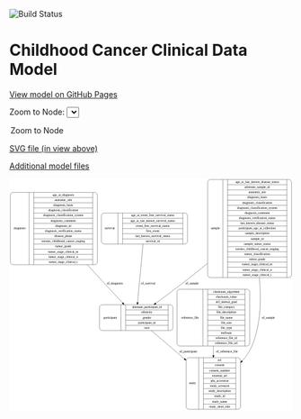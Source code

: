 <link rel='stylesheet' href="assets/style.css">
<link rel='stylesheet' href="https://unpkg.com/leaflet@1.5.1/dist/leaflet.css" integrity="sha512-xwE/Az9zrjBIphAcBb3F6JVqxf46+CDLwfLMHloNu6KEQCAWi6HcDUbeOfBIptF7tcCzusKFjFw2yuvEpDL9wQ==" crossorigin="">
<script type="text/javascript" src="https://code.jquery.com/jquery-3.2.1.min.js"></script>
<script type="text/javascript"  src="https://unpkg.com/leaflet@1.5.1/dist/leaflet.js"></script>
<script type="text/javascript" src="assets/actions.js"></script>

![Build Status](https://github.com/CBIIT/c3d-model/actions/workflows/model-test-and-deploy.yml/badge.svg)

# Childhood Cancer Clinical Data Model

[View model on GitHub Pages](https://cbiit.github.io/c3d-model/)


Zoom to Node: <select id="node_select">
  <option value="">Zoom to Node</option>
</select>
<div id="model"></div>

<p>
<a href="./model-desc/c3d-model.svg">SVG file (in view above)</a>
<p>
<a href="./model-desc">Additional model files</a>
<div id='graph' style='display:off;'>
<svg width="1265pt" height="1033pt"
 viewBox="0.00 0.00 1265.00 1033.00" xmlns="http://www.w3.org/2000/svg" xmlns:xlink="http://www.w3.org/1999/xlink">
<g id="graph0" class="graph" transform="scale(1 1) rotate(0) translate(4 1029)">
<title>Perl</title>
<polygon fill="#ffffff" stroke="transparent" points="-4,4 -4,-1029 1261,-1029 1261,4 -4,4"/>
<!-- diagnosis -->
<g id="node1" class="node">
<title>diagnosis</title>
<path fill="none" stroke="#000000" d="M12,-645C12,-645 377,-645 377,-645 383,-645 389,-651 389,-657 389,-657 389,-955 389,-955 389,-961 383,-967 377,-967 377,-967 12,-967 12,-967 6,-967 0,-961 0,-955 0,-955 0,-657 0,-657 0,-651 6,-645 12,-645"/>
<text text-anchor="middle" x="42" y="-802.3" font-family="Times,serif" font-size="14.00" fill="#000000">diagnosis</text>
<polyline fill="none" stroke="#000000" points="84,-645 84,-967 "/>
<text text-anchor="middle" x="94.5" y="-802.3" font-family="Times,serif" font-size="14.00" fill="#000000"> </text>
<polyline fill="none" stroke="#000000" points="105,-645 105,-967 "/>
<text text-anchor="middle" x="236.5" y="-951.8" font-family="Times,serif" font-size="14.00" fill="#000000">age_at_diagnosis</text>
<polyline fill="none" stroke="#000000" points="105,-944 368,-944 "/>
<text text-anchor="middle" x="236.5" y="-928.8" font-family="Times,serif" font-size="14.00" fill="#000000">anatomic_site</text>
<polyline fill="none" stroke="#000000" points="105,-921 368,-921 "/>
<text text-anchor="middle" x="236.5" y="-905.8" font-family="Times,serif" font-size="14.00" fill="#000000">diagnosis_basis</text>
<polyline fill="none" stroke="#000000" points="105,-898 368,-898 "/>
<text text-anchor="middle" x="236.5" y="-882.8" font-family="Times,serif" font-size="14.00" fill="#000000">diagnosis_classification</text>
<polyline fill="none" stroke="#000000" points="105,-875 368,-875 "/>
<text text-anchor="middle" x="236.5" y="-859.8" font-family="Times,serif" font-size="14.00" fill="#000000">diagnosis_classification_system</text>
<polyline fill="none" stroke="#000000" points="105,-852 368,-852 "/>
<text text-anchor="middle" x="236.5" y="-836.8" font-family="Times,serif" font-size="14.00" fill="#000000">diagnosis_comment</text>
<polyline fill="none" stroke="#000000" points="105,-829 368,-829 "/>
<text text-anchor="middle" x="236.5" y="-813.8" font-family="Times,serif" font-size="14.00" fill="#000000">diagnosis_id</text>
<polyline fill="none" stroke="#000000" points="105,-806 368,-806 "/>
<text text-anchor="middle" x="236.5" y="-790.8" font-family="Times,serif" font-size="14.00" fill="#000000">diagnosis_verification_status</text>
<polyline fill="none" stroke="#000000" points="105,-783 368,-783 "/>
<text text-anchor="middle" x="236.5" y="-767.8" font-family="Times,serif" font-size="14.00" fill="#000000">disease_phase</text>
<polyline fill="none" stroke="#000000" points="105,-760 368,-760 "/>
<text text-anchor="middle" x="236.5" y="-744.8" font-family="Times,serif" font-size="14.00" fill="#000000">toronto_childhood_cancer_staging</text>
<polyline fill="none" stroke="#000000" points="105,-737 368,-737 "/>
<text text-anchor="middle" x="236.5" y="-721.8" font-family="Times,serif" font-size="14.00" fill="#000000">tumor_grade</text>
<polyline fill="none" stroke="#000000" points="105,-714 368,-714 "/>
<text text-anchor="middle" x="236.5" y="-698.8" font-family="Times,serif" font-size="14.00" fill="#000000">tumor_stage_clinical_m</text>
<polyline fill="none" stroke="#000000" points="105,-691 368,-691 "/>
<text text-anchor="middle" x="236.5" y="-675.8" font-family="Times,serif" font-size="14.00" fill="#000000">tumor_stage_clinical_n</text>
<polyline fill="none" stroke="#000000" points="105,-668 368,-668 "/>
<text text-anchor="middle" x="236.5" y="-652.8" font-family="Times,serif" font-size="14.00" fill="#000000">tumor_stage_clinical_t</text>
<polyline fill="none" stroke="#000000" points="368,-645 368,-967 "/>
<text text-anchor="middle" x="378.5" y="-802.3" font-family="Times,serif" font-size="14.00" fill="#000000"> </text>
</g>
<!-- participant -->
<g id="node3" class="node">
<title>participant</title>
<path fill="none" stroke="#000000" d="M410.5,-351.5C410.5,-351.5 714.5,-351.5 714.5,-351.5 720.5,-351.5 726.5,-357.5 726.5,-363.5 726.5,-363.5 726.5,-454.5 726.5,-454.5 726.5,-460.5 720.5,-466.5 714.5,-466.5 714.5,-466.5 410.5,-466.5 410.5,-466.5 404.5,-466.5 398.5,-460.5 398.5,-454.5 398.5,-454.5 398.5,-363.5 398.5,-363.5 398.5,-357.5 404.5,-351.5 410.5,-351.5"/>
<text text-anchor="middle" x="446.5" y="-405.3" font-family="Times,serif" font-size="14.00" fill="#000000">participant</text>
<polyline fill="none" stroke="#000000" points="494.5,-351.5 494.5,-466.5 "/>
<text text-anchor="middle" x="505" y="-405.3" font-family="Times,serif" font-size="14.00" fill="#000000"> </text>
<polyline fill="none" stroke="#000000" points="515.5,-351.5 515.5,-466.5 "/>
<text text-anchor="middle" x="610.5" y="-451.3" font-family="Times,serif" font-size="14.00" fill="#000000">alternate_participant_id</text>
<polyline fill="none" stroke="#000000" points="515.5,-443.5 705.5,-443.5 "/>
<text text-anchor="middle" x="610.5" y="-428.3" font-family="Times,serif" font-size="14.00" fill="#000000">ethnicity</text>
<polyline fill="none" stroke="#000000" points="515.5,-420.5 705.5,-420.5 "/>
<text text-anchor="middle" x="610.5" y="-405.3" font-family="Times,serif" font-size="14.00" fill="#000000">gender</text>
<polyline fill="none" stroke="#000000" points="515.5,-397.5 705.5,-397.5 "/>
<text text-anchor="middle" x="610.5" y="-382.3" font-family="Times,serif" font-size="14.00" fill="#000000">participant_id</text>
<polyline fill="none" stroke="#000000" points="515.5,-374.5 705.5,-374.5 "/>
<text text-anchor="middle" x="610.5" y="-359.3" font-family="Times,serif" font-size="14.00" fill="#000000">race</text>
<polyline fill="none" stroke="#000000" points="705.5,-351.5 705.5,-466.5 "/>
<text text-anchor="middle" x="716" y="-405.3" font-family="Times,serif" font-size="14.00" fill="#000000"> </text>
</g>
<!-- diagnosis&#45;&gt;participant -->
<g id="edge2" class="edge">
<title>diagnosis&#45;&gt;participant</title>
<path fill="none" stroke="#000000" d="M343.9144,-644.8111C399.178,-585.1925 458.7595,-520.9157 501.7378,-474.5505"/>
<polygon fill="#000000" stroke="#000000" points="504.5264,-476.6907 508.7577,-466.9774 499.3927,-471.932 504.5264,-476.6907"/>
<text text-anchor="middle" x="467" y="-557.8" font-family="Times,serif" font-size="14.00" fill="#000000">of_diagnosis</text>
</g>
<!-- reference_file -->
<g id="node2" class="node">
<title>reference_file</title>
<path fill="none" stroke="#000000" d="M757,-282.5C757,-282.5 1058,-282.5 1058,-282.5 1064,-282.5 1070,-288.5 1070,-294.5 1070,-294.5 1070,-523.5 1070,-523.5 1070,-529.5 1064,-535.5 1058,-535.5 1058,-535.5 757,-535.5 757,-535.5 751,-535.5 745,-529.5 745,-523.5 745,-523.5 745,-294.5 745,-294.5 745,-288.5 751,-282.5 757,-282.5"/>
<text text-anchor="middle" x="803" y="-405.3" font-family="Times,serif" font-size="14.00" fill="#000000">reference_file</text>
<polyline fill="none" stroke="#000000" points="861,-282.5 861,-535.5 "/>
<text text-anchor="middle" x="871.5" y="-405.3" font-family="Times,serif" font-size="14.00" fill="#000000"> </text>
<polyline fill="none" stroke="#000000" points="882,-282.5 882,-535.5 "/>
<text text-anchor="middle" x="965.5" y="-520.3" font-family="Times,serif" font-size="14.00" fill="#000000">checksum_algorithm</text>
<polyline fill="none" stroke="#000000" points="882,-512.5 1049,-512.5 "/>
<text text-anchor="middle" x="965.5" y="-497.3" font-family="Times,serif" font-size="14.00" fill="#000000">checksum_value</text>
<polyline fill="none" stroke="#000000" points="882,-489.5 1049,-489.5 "/>
<text text-anchor="middle" x="965.5" y="-474.3" font-family="Times,serif" font-size="14.00" fill="#000000">dcf_indexd_guid</text>
<polyline fill="none" stroke="#000000" points="882,-466.5 1049,-466.5 "/>
<text text-anchor="middle" x="965.5" y="-451.3" font-family="Times,serif" font-size="14.00" fill="#000000">file_category</text>
<polyline fill="none" stroke="#000000" points="882,-443.5 1049,-443.5 "/>
<text text-anchor="middle" x="965.5" y="-428.3" font-family="Times,serif" font-size="14.00" fill="#000000">file_description</text>
<polyline fill="none" stroke="#000000" points="882,-420.5 1049,-420.5 "/>
<text text-anchor="middle" x="965.5" y="-405.3" font-family="Times,serif" font-size="14.00" fill="#000000">file_name</text>
<polyline fill="none" stroke="#000000" points="882,-397.5 1049,-397.5 "/>
<text text-anchor="middle" x="965.5" y="-382.3" font-family="Times,serif" font-size="14.00" fill="#000000">file_size</text>
<polyline fill="none" stroke="#000000" points="882,-374.5 1049,-374.5 "/>
<text text-anchor="middle" x="965.5" y="-359.3" font-family="Times,serif" font-size="14.00" fill="#000000">file_type</text>
<polyline fill="none" stroke="#000000" points="882,-351.5 1049,-351.5 "/>
<text text-anchor="middle" x="965.5" y="-336.3" font-family="Times,serif" font-size="14.00" fill="#000000">md5sum</text>
<polyline fill="none" stroke="#000000" points="882,-328.5 1049,-328.5 "/>
<text text-anchor="middle" x="965.5" y="-313.3" font-family="Times,serif" font-size="14.00" fill="#000000">reference_file_id</text>
<polyline fill="none" stroke="#000000" points="882,-305.5 1049,-305.5 "/>
<text text-anchor="middle" x="965.5" y="-290.3" font-family="Times,serif" font-size="14.00" fill="#000000">reference_file_url</text>
<polyline fill="none" stroke="#000000" points="1049,-282.5 1049,-535.5 "/>
<text text-anchor="middle" x="1059.5" y="-405.3" font-family="Times,serif" font-size="14.00" fill="#000000"> </text>
</g>
<!-- study -->
<g id="node5" class="node">
<title>study</title>
<path fill="none" stroke="#000000" d="M798,-.5C798,-.5 1017,-.5 1017,-.5 1023,-.5 1029,-6.5 1029,-12.5 1029,-12.5 1029,-218.5 1029,-218.5 1029,-224.5 1023,-230.5 1017,-230.5 1017,-230.5 798,-230.5 798,-230.5 792,-230.5 786,-224.5 786,-218.5 786,-218.5 786,-12.5 786,-12.5 786,-6.5 792,-.5 798,-.5"/>
<text text-anchor="middle" x="814" y="-111.8" font-family="Times,serif" font-size="14.00" fill="#000000">study</text>
<polyline fill="none" stroke="#000000" points="842,-.5 842,-230.5 "/>
<text text-anchor="middle" x="852.5" y="-111.8" font-family="Times,serif" font-size="14.00" fill="#000000"> </text>
<polyline fill="none" stroke="#000000" points="863,-.5 863,-230.5 "/>
<text text-anchor="middle" x="935.5" y="-215.3" font-family="Times,serif" font-size="14.00" fill="#000000">acl</text>
<polyline fill="none" stroke="#000000" points="863,-207.5 1008,-207.5 "/>
<text text-anchor="middle" x="935.5" y="-192.3" font-family="Times,serif" font-size="14.00" fill="#000000">consent</text>
<polyline fill="none" stroke="#000000" points="863,-184.5 1008,-184.5 "/>
<text text-anchor="middle" x="935.5" y="-169.3" font-family="Times,serif" font-size="14.00" fill="#000000">consent_number</text>
<polyline fill="none" stroke="#000000" points="863,-161.5 1008,-161.5 "/>
<text text-anchor="middle" x="935.5" y="-146.3" font-family="Times,serif" font-size="14.00" fill="#000000">external_url</text>
<polyline fill="none" stroke="#000000" points="863,-138.5 1008,-138.5 "/>
<text text-anchor="middle" x="935.5" y="-123.3" font-family="Times,serif" font-size="14.00" fill="#000000">phs_accession</text>
<polyline fill="none" stroke="#000000" points="863,-115.5 1008,-115.5 "/>
<text text-anchor="middle" x="935.5" y="-100.3" font-family="Times,serif" font-size="14.00" fill="#000000">study_acronym</text>
<polyline fill="none" stroke="#000000" points="863,-92.5 1008,-92.5 "/>
<text text-anchor="middle" x="935.5" y="-77.3" font-family="Times,serif" font-size="14.00" fill="#000000">study_description</text>
<polyline fill="none" stroke="#000000" points="863,-69.5 1008,-69.5 "/>
<text text-anchor="middle" x="935.5" y="-54.3" font-family="Times,serif" font-size="14.00" fill="#000000">study_id</text>
<polyline fill="none" stroke="#000000" points="863,-46.5 1008,-46.5 "/>
<text text-anchor="middle" x="935.5" y="-31.3" font-family="Times,serif" font-size="14.00" fill="#000000">study_name</text>
<polyline fill="none" stroke="#000000" points="863,-23.5 1008,-23.5 "/>
<text text-anchor="middle" x="935.5" y="-8.3" font-family="Times,serif" font-size="14.00" fill="#000000">study_short_title</text>
<polyline fill="none" stroke="#000000" points="1008,-.5 1008,-230.5 "/>
<text text-anchor="middle" x="1018.5" y="-111.8" font-family="Times,serif" font-size="14.00" fill="#000000"> </text>
</g>
<!-- reference_file&#45;&gt;study -->
<g id="edge4" class="edge">
<title>reference_file&#45;&gt;study</title>
<path fill="none" stroke="#000000" d="M907.5,-282.4C907.5,-268.5422 907.5,-254.44 907.5,-240.6005"/>
<polygon fill="#000000" stroke="#000000" points="911.0001,-240.5768 907.5,-230.5768 904.0001,-240.5769 911.0001,-240.5768"/>
<text text-anchor="middle" x="968" y="-252.8" font-family="Times,serif" font-size="14.00" fill="#000000">of_reference_file</text>
</g>
<!-- participant&#45;&gt;study -->
<g id="edge1" class="edge">
<title>participant&#45;&gt;study</title>
<path fill="none" stroke="#000000" d="M630.2493,-351.364C672.3399,-315.5565 727.8218,-268.3567 778.0883,-225.5937"/>
<polygon fill="#000000" stroke="#000000" points="780.437,-228.1908 785.7858,-219.0453 775.9012,-222.8591 780.437,-228.1908"/>
<text text-anchor="middle" x="795" y="-252.8" font-family="Times,serif" font-size="14.00" fill="#000000">of_participant</text>
</g>
<!-- survival -->
<g id="node4" class="node">
<title>survival</title>
<path fill="none" stroke="#000000" d="M419,-737C419,-737 780,-737 780,-737 786,-737 792,-743 792,-749 792,-749 792,-863 792,-863 792,-869 786,-875 780,-875 780,-875 419,-875 419,-875 413,-875 407,-869 407,-863 407,-863 407,-749 407,-749 407,-743 413,-737 419,-737"/>
<text text-anchor="middle" x="444" y="-802.3" font-family="Times,serif" font-size="14.00" fill="#000000">survival</text>
<polyline fill="none" stroke="#000000" points="481,-737 481,-875 "/>
<text text-anchor="middle" x="491.5" y="-802.3" font-family="Times,serif" font-size="14.00" fill="#000000"> </text>
<polyline fill="none" stroke="#000000" points="502,-737 502,-875 "/>
<text text-anchor="middle" x="636.5" y="-859.8" font-family="Times,serif" font-size="14.00" fill="#000000">age_at_event_free_survival_status</text>
<polyline fill="none" stroke="#000000" points="502,-852 771,-852 "/>
<text text-anchor="middle" x="636.5" y="-836.8" font-family="Times,serif" font-size="14.00" fill="#000000">age_at_last_known_survival_status</text>
<polyline fill="none" stroke="#000000" points="502,-829 771,-829 "/>
<text text-anchor="middle" x="636.5" y="-813.8" font-family="Times,serif" font-size="14.00" fill="#000000">event_free_survival_status</text>
<polyline fill="none" stroke="#000000" points="502,-806 771,-806 "/>
<text text-anchor="middle" x="636.5" y="-790.8" font-family="Times,serif" font-size="14.00" fill="#000000">first_event</text>
<polyline fill="none" stroke="#000000" points="502,-783 771,-783 "/>
<text text-anchor="middle" x="636.5" y="-767.8" font-family="Times,serif" font-size="14.00" fill="#000000">last_known_survival_status</text>
<polyline fill="none" stroke="#000000" points="502,-760 771,-760 "/>
<text text-anchor="middle" x="636.5" y="-744.8" font-family="Times,serif" font-size="14.00" fill="#000000">survival_id</text>
<polyline fill="none" stroke="#000000" points="771,-737 771,-875 "/>
<text text-anchor="middle" x="781.5" y="-802.3" font-family="Times,serif" font-size="14.00" fill="#000000"> </text>
</g>
<!-- survival&#45;&gt;participant -->
<g id="edge3" class="edge">
<title>survival&#45;&gt;participant</title>
<path fill="none" stroke="#000000" d="M593.0551,-736.8479C586.2567,-663.9031 575.6114,-549.6815 568.8493,-477.1265"/>
<polygon fill="#000000" stroke="#000000" points="572.2937,-476.3659 567.8807,-466.7338 565.3239,-477.0155 572.2937,-476.3659"/>
<text text-anchor="middle" x="616" y="-557.8" font-family="Times,serif" font-size="14.00" fill="#000000">of_survival</text>
</g>
<!-- sample -->
<g id="node6" class="node">
<title>sample</title>
<path fill="none" stroke="#000000" d="M894,-587.5C894,-587.5 1245,-587.5 1245,-587.5 1251,-587.5 1257,-593.5 1257,-599.5 1257,-599.5 1257,-1012.5 1257,-1012.5 1257,-1018.5 1251,-1024.5 1245,-1024.5 1245,-1024.5 894,-1024.5 894,-1024.5 888,-1024.5 882,-1018.5 882,-1012.5 882,-1012.5 882,-599.5 882,-599.5 882,-593.5 888,-587.5 894,-587.5"/>
<text text-anchor="middle" x="916" y="-802.3" font-family="Times,serif" font-size="14.00" fill="#000000">sample</text>
<polyline fill="none" stroke="#000000" points="950,-587.5 950,-1024.5 "/>
<text text-anchor="middle" x="960.5" y="-802.3" font-family="Times,serif" font-size="14.00" fill="#000000"> </text>
<polyline fill="none" stroke="#000000" points="971,-587.5 971,-1024.5 "/>
<text text-anchor="middle" x="1103.5" y="-1009.3" font-family="Times,serif" font-size="14.00" fill="#000000">age_at_last_known_disease_status</text>
<polyline fill="none" stroke="#000000" points="971,-1001.5 1236,-1001.5 "/>
<text text-anchor="middle" x="1103.5" y="-986.3" font-family="Times,serif" font-size="14.00" fill="#000000">alternate_sample_id</text>
<polyline fill="none" stroke="#000000" points="971,-978.5 1236,-978.5 "/>
<text text-anchor="middle" x="1103.5" y="-963.3" font-family="Times,serif" font-size="14.00" fill="#000000">anatomic_site</text>
<polyline fill="none" stroke="#000000" points="971,-955.5 1236,-955.5 "/>
<text text-anchor="middle" x="1103.5" y="-940.3" font-family="Times,serif" font-size="14.00" fill="#000000">diagnosis_basis</text>
<polyline fill="none" stroke="#000000" points="971,-932.5 1236,-932.5 "/>
<text text-anchor="middle" x="1103.5" y="-917.3" font-family="Times,serif" font-size="14.00" fill="#000000">diagnosis_classification</text>
<polyline fill="none" stroke="#000000" points="971,-909.5 1236,-909.5 "/>
<text text-anchor="middle" x="1103.5" y="-894.3" font-family="Times,serif" font-size="14.00" fill="#000000">diagnosis_classification_system</text>
<polyline fill="none" stroke="#000000" points="971,-886.5 1236,-886.5 "/>
<text text-anchor="middle" x="1103.5" y="-871.3" font-family="Times,serif" font-size="14.00" fill="#000000">diagnosis_comment</text>
<polyline fill="none" stroke="#000000" points="971,-863.5 1236,-863.5 "/>
<text text-anchor="middle" x="1103.5" y="-848.3" font-family="Times,serif" font-size="14.00" fill="#000000">diagnosis_verification_status</text>
<polyline fill="none" stroke="#000000" points="971,-840.5 1236,-840.5 "/>
<text text-anchor="middle" x="1103.5" y="-825.3" font-family="Times,serif" font-size="14.00" fill="#000000">last_known_disease_status</text>
<polyline fill="none" stroke="#000000" points="971,-817.5 1236,-817.5 "/>
<text text-anchor="middle" x="1103.5" y="-802.3" font-family="Times,serif" font-size="14.00" fill="#000000">participant_age_at_collection</text>
<polyline fill="none" stroke="#000000" points="971,-794.5 1236,-794.5 "/>
<text text-anchor="middle" x="1103.5" y="-779.3" font-family="Times,serif" font-size="14.00" fill="#000000">sample_description</text>
<polyline fill="none" stroke="#000000" points="971,-771.5 1236,-771.5 "/>
<text text-anchor="middle" x="1103.5" y="-756.3" font-family="Times,serif" font-size="14.00" fill="#000000">sample_id</text>
<polyline fill="none" stroke="#000000" points="971,-748.5 1236,-748.5 "/>
<text text-anchor="middle" x="1103.5" y="-733.3" font-family="Times,serif" font-size="14.00" fill="#000000">sample_tumor_status</text>
<polyline fill="none" stroke="#000000" points="971,-725.5 1236,-725.5 "/>
<text text-anchor="middle" x="1103.5" y="-710.3" font-family="Times,serif" font-size="14.00" fill="#000000">toronto_childhood_cancer_staging</text>
<polyline fill="none" stroke="#000000" points="971,-702.5 1236,-702.5 "/>
<text text-anchor="middle" x="1103.5" y="-687.3" font-family="Times,serif" font-size="14.00" fill="#000000">tumor_classification</text>
<polyline fill="none" stroke="#000000" points="971,-679.5 1236,-679.5 "/>
<text text-anchor="middle" x="1103.5" y="-664.3" font-family="Times,serif" font-size="14.00" fill="#000000">tumor_grade</text>
<polyline fill="none" stroke="#000000" points="971,-656.5 1236,-656.5 "/>
<text text-anchor="middle" x="1103.5" y="-641.3" font-family="Times,serif" font-size="14.00" fill="#000000">tumor_stage_clinical_m</text>
<polyline fill="none" stroke="#000000" points="971,-633.5 1236,-633.5 "/>
<text text-anchor="middle" x="1103.5" y="-618.3" font-family="Times,serif" font-size="14.00" fill="#000000">tumor_stage_clinical_n</text>
<polyline fill="none" stroke="#000000" points="971,-610.5 1236,-610.5 "/>
<text text-anchor="middle" x="1103.5" y="-595.3" font-family="Times,serif" font-size="14.00" fill="#000000">tumor_stage_clinical_t</text>
<polyline fill="none" stroke="#000000" points="1236,-587.5 1236,-1024.5 "/>
<text text-anchor="middle" x="1246.5" y="-802.3" font-family="Times,serif" font-size="14.00" fill="#000000"> </text>
</g>
<!-- sample&#45;&gt;participant -->
<g id="edge6" class="edge">
<title>sample&#45;&gt;participant</title>
<path fill="none" stroke="#000000" d="M881.8441,-650.8759C855.0308,-629.2316 827.6724,-607.4232 801.5,-587 751.8641,-548.2675 695.4113,-506.1362 649.8389,-472.5899"/>
<polygon fill="#000000" stroke="#000000" points="651.8815,-469.7474 641.7517,-466.6428 647.7344,-475.3868 651.8815,-469.7474"/>
<text text-anchor="middle" x="812" y="-557.8" font-family="Times,serif" font-size="14.00" fill="#000000">of_sample</text>
</g>
<!-- sample&#45;&gt;study -->
<g id="edge5" class="edge">
<title>sample&#45;&gt;study</title>
<path fill="none" stroke="#000000" d="M1112.8646,-587.4161C1122.3816,-490.3588 1119.7056,-376.8775 1079.5,-282 1069.291,-257.9087 1053.7008,-235.5969 1035.9937,-215.6464"/>
<polygon fill="#000000" stroke="#000000" points="1038.441,-213.1361 1029.1104,-208.117 1033.2745,-217.8593 1038.441,-213.1361"/>
<text text-anchor="middle" x="1153" y="-405.3" font-family="Times,serif" font-size="14.00" fill="#000000">of_sample</text>
</g>
</g>
</svg>
</div>
